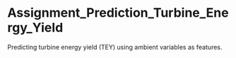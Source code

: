 # Assignment_Prediction_Turbine_Energy_Yield
Predicting turbine energy yield (TEY) using ambient variables as features.

